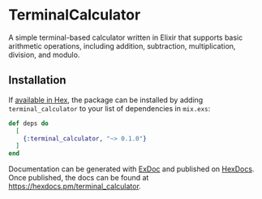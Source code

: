 # TerminalCalculator

A simple terminal-based calculator written in Elixir that supports basic arithmetic operations, including addition, subtraction, multiplication, division, and modulo.

## Installation

If [available in Hex](https://hex.pm/docs/publish), the package can be installed
by adding `terminal_calculator` to your list of dependencies in `mix.exs`:

```elixir
def deps do
  [
    {:terminal_calculator, "~> 0.1.0"}
  ]
end
```

Documentation can be generated with [ExDoc](https://github.com/elixir-lang/ex_doc)
and published on [HexDocs](https://hexdocs.pm). Once published, the docs can
be found at <https://hexdocs.pm/terminal_calculator>.
